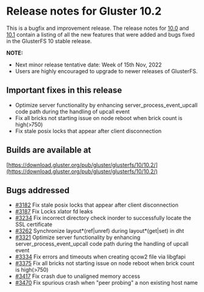 # Release notes for Gluster 10.2

This is a bugfix and improvement release. The release notes for [10.0](10.0.md) and [10.1](10.1.md) contain a listing of all the new features that were added and bugs fixed in the GlusterFS 10 stable release.

**NOTE:**

- Next minor release tentative date: Week of 15th Nov, 2022
- Users are highly encouraged to upgrade to newer releases of GlusterFS.

## Important fixes in this release

- Optimize server functionality by enhancing server_process_event_upcall code path during the handling of upcall event
- Fix all bricks not starting issue on node reboot when brick count is high(>750)
- Fix stale posix locks that appear after client disconnection

## Builds are available at

[https://download.gluster.org/pub/gluster/glusterfs/10/10.2/](https://download.gluster.org/pub/gluster/glusterfs/10/10.2/)

## Bugs addressed

- [#3182](https://github.com/gluster/glusterfs/issues/3182) Fix stale posix locks that appear after client disconnection
- [#3187](https://github.com/gluster/glusterfs/issues/3187) Fix Locks xlator fd leaks
- [#3234](https://github.com/gluster/glusterfs/issues/3234) Fix incorrect directory check inorder to successfully locate the SSL certificate
- [#3262](https://github.com/gluster/glusterfs/issues/3262) Synchronize layout*(ref|unref) during layout*(get|set) in dht
- [#3321](https://github.com/gluster/glusterfs/issues/3321) Optimize server functionality by enhancing server_process_event_upcall code path during the handling of upcall event
- [#3334](https://github.com/gluster/glusterfs/issues/3334) Fix errors and timeouts when creating qcow2 file via libgfapi
- [#3375](https://github.com/gluster/glusterfs/issues/3375) Fix all bricks not starting issue on node reboot when brick count is high(>750)
- [#3417](https://github.com/gluster/glusterfs/issues/3417) Fix crash due to unaligned memory access
- [#3470](https://github.com/gluster/glusterfs/issues/3470) Fix spurious crash when "peer probing" a non existing host name
